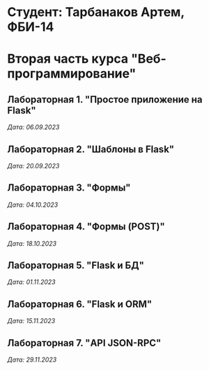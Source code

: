 # Студент: Тарбанаков Артем, ФБИ-14

# Вторая часть курса "Веб-программирование"

## Лабораторная 1. "Простое приложение на Flask"

*Дата: 06.09.2023*

## Лабораторная 2. "Шаблоны в Flask"

*Дата: 20.09.2023*

## Лабораторная 3. "Формы"

*Дата: 04.10.2023*

## Лабораторная 4. "Формы (POST)"

*Дата: 18.10.2023*

## Лабораторная 5. "Flask и БД"

*Дата: 01.11.2023*

## Лабораторная 6. "Flask и ORM"

*Дата: 15.11.2023*

## Лабораторная 7. "API JSON-RPC"

*Дата: 29.11.2023*